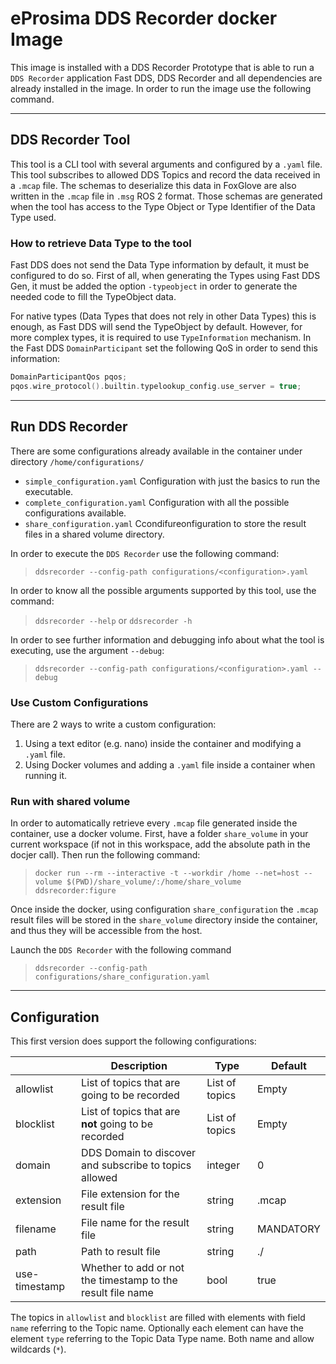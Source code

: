 # eProsima DDS Recorder docker Image

This image is installed with a DDS Recorder Prototype that is able to run a `DDS Recorder` application
Fast DDS, DDS Recorder and all dependencies are already installed in the image.
In order to run the image use the following command.

---

## DDS Recorder Tool

This tool is a CLI tool with several arguments and configured by a `.yaml` file.
This tool subscribes to allowed DDS Topics and record the data received in a `.mcap` file.
The schemas to deserialize this data in FoxGlove are also written in the `.mcap` file in `.msg` ROS 2 format.
Those schemas are generated when the tool has access to the Type Object or Type Identifier of the Data Type used.

### How to retrieve Data Type to the tool

Fast DDS does not send the Data Type information by default, it must be configured to do so.
First of all, when generating the Types using Fast DDS Gen, it must be added the option `-typeobject` in order to generate the needed code to fill the TypeObject data.

For native types (Data Types that does not rely in other Data Types) this is enough, as Fast DDS will send the TypeObject by default.
However, for more complex types, it is required to use `TypeInformation` mechanism.
In the Fast DDS `DomainParticipant` set the following QoS in order to send this information:

```cpp
DomainParticipantQos pqos;
pqos.wire_protocol().builtin.typelookup_config.use_server = true;
```

---

## Run DDS Recorder

There are some configurations already available in the container under directory `/home/configurations/`

- `simple_configuration.yaml` Configuration with just the basics to run the executable.
- `complete_configuration.yaml` Configuration with all the possible configurations available.
- `share_configuration.yaml` Ccondifureonfiguration to store the result files in a shared volume directory.

In order to execute the `DDS Recorder` use the following command:
> `ddsrecorder --config-path configurations/<configuration>.yaml`

In order to know all the possible arguments supported by this tool, use the command:
> `ddsrecorder --help` or `ddsrecorder -h`

In order to see further information and debugging info about what the tool is executing, use the argument `--debug`:
> `ddsrecorder --config-path configurations/<configuration>.yaml --debug`

### Use Custom Configurations

There are 2 ways to write a custom configuration:

1. Using a text editor (e.g. nano) inside the container and modifying a `.yaml` file.
2. Using Docker volumes and adding a `.yaml` file inside a container when running it.

### Run with shared volume

In order to automatically retrieve every `.mcap` file generated inside the container, use a docker volume.
First, have a folder `share_volume` in your current workspace (if not in this workspace, add the absolute path in the docjer call).
Then run the following command:
> `docker run --rm --interactive -t --workdir /home --net=host --volume $(PWD)/share_volume/:/home/share_volume  ddsrecorder:figure`

Once inside the docker, using configuration `share_configuration` the `.mcap` result files will be stored in the `share_volume` directory inside the container, and thus they will be accessible from the host.

Launch the `DDS Recorder` with the following command
> `ddsrecorder --config-path configurations/share_configuration.yaml`

---

## Configuration

This first version does support the following configurations:

|               | Description                                                 | Type           | Default   |
|---------------|-------------------------------------------------------------|----------------|-----------|
| allowlist     | List of topics that are going to be recorded                | List of topics | Empty     |
| blocklist     | List of topics that are **not** going to be recorded        | List of topics | Empty     |
| domain        | DDS Domain to discover and subscribe to topics allowed      | integer        | 0         |
| extension     | File extension for the result file                          | string         | .mcap     |
| filename      | File name for the result file                               | string         | MANDATORY |
| path          | Path to result file                                         | string         | ./        |
| use-timestamp | Whether to add or not the timestamp to the result file name | bool           | true      |

The topics in `allowlist` and `blocklist` are filled with elements with field `name` referring to the Topic name.
Optionally each element can have the element `type` referring to the Topic Data Type name.
Both name and allow wildcards (`*`).
